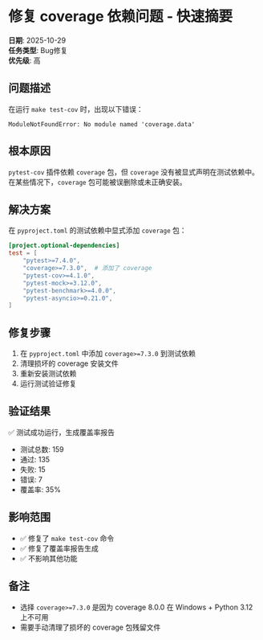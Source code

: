# 修复 coverage 依赖问题 - 快速摘要

**日期**: 2025-10-29  
**任务类型**: Bug修复  
**优先级**: 高

## 问题描述

在运行 `make test-cov` 时，出现以下错误：
```
ModuleNotFoundError: No module named 'coverage.data'
```

## 根本原因

`pytest-cov` 插件依赖 `coverage` 包，但 `coverage` 没有被显式声明在测试依赖中。在某些情况下，`coverage` 包可能被误删除或未正确安装。

## 解决方案

在 `pyproject.toml` 的测试依赖中显式添加 `coverage` 包：

```toml
[project.optional-dependencies]
test = [
    "pytest>=7.4.0",
    "coverage>=7.3.0",  # 添加了 coverage
    "pytest-cov>=4.1.0",
    "pytest-mock>=3.12.0",
    "pytest-benchmark>=4.0.0",
    "pytest-asyncio>=0.21.0",
]
```

## 修复步骤

1. 在 `pyproject.toml` 中添加 `coverage>=7.3.0` 到测试依赖
2. 清理损坏的 coverage 安装文件
3. 重新安装测试依赖
4. 运行测试验证修复

## 验证结果

✅ 测试成功运行，生成覆盖率报告
- 测试总数: 159
- 通过: 135
- 失败: 15
- 错误: 7
- 覆盖率: 35%

## 影响范围

- ✅ 修复了 `make test-cov` 命令
- ✅ 修复了覆盖率报告生成
- ✅ 不影响其他功能

## 备注

- 选择 `coverage>=7.3.0` 是因为 coverage 8.0.0 在 Windows + Python 3.12 上不可用
- 需要手动清理了损坏的 coverage 包残留文件

